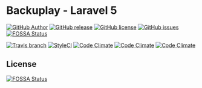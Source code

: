 # Backuplay - Laravel 5

[![GitHub Author](https://img.shields.io/badge/author-@astrotomic-orange.svg?style=flat-square)](https://github.com/Astrotomic)
[![GitHub release](https://img.shields.io/github/release/astrotomic/laravel-backuplay.svg?style=flat-square)](https://github.com/Astrotomic/laravel-backuplay/releases)
[![GitHub license](https://img.shields.io/badge/license-MIT-blue.svg?style=flat-square)](https://raw.githubusercontent.com/Astrotomic/laravel-backuplay/master/LICENSE)
[![GitHub issues](https://img.shields.io/github/issues/Astrotomic/laravel-backuplay.svg?style=flat-square)](https://github.com/Astrotomic/laravel-backuplay/issues)
[![FOSSA Status](https://app.fossa.io/api/projects/git%2Bgithub.com%2FAstrotomic%2Flaravel-backuplay.svg?type=shield)](https://app.fossa.io/projects/git%2Bgithub.com%2FAstrotomic%2Flaravel-backuplay?ref=badge_shield)

[![Travis branch](https://img.shields.io/travis/Astrotomic/laravel-backuplay/master.svg?style=flat-square)](https://travis-ci.org/Astrotomic/laravel-backuplay/branches)
[![StyleCI](https://styleci.io/repos/58059429/shield)](https://styleci.io/repos/58059429)
[![Code Climate](https://img.shields.io/codeclimate/github/Astrotomic/laravel-backuplay.svg?style=flat-square)](https://codeclimate.com/github/Astrotomic/laravel-backuplay)
[![Code Climate](https://img.shields.io/codeclimate/coverage/github/Astrotomic/laravel-backuplay.svg?style=flat-square)](https://codeclimate.com/github/Astrotomic/laravel-backuplay/coverage)
[![Code Climate](https://img.shields.io/codeclimate/issues/github/Astrotomic/laravel-backuplay.svg?style=flat-square)](https://codeclimate.com/github/Astrotomic/laravel-backuplay/issues)


## License
[![FOSSA Status](https://app.fossa.io/api/projects/git%2Bgithub.com%2FAstrotomic%2Flaravel-backuplay.svg?type=large)](https://app.fossa.io/projects/git%2Bgithub.com%2FAstrotomic%2Flaravel-backuplay?ref=badge_large)